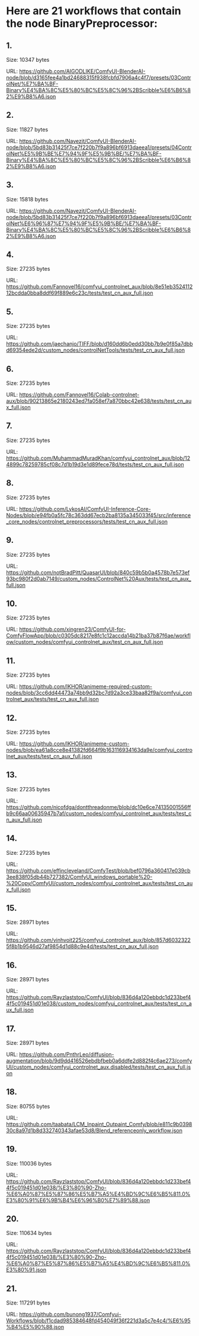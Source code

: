 # Here are 21 workflows that contain the node BinaryPreprocessor:

## 1. 

Size: 10347 bytes

URL: https://github.com/AIGODLIKE/ComfyUI-BlenderAI-node/blob/d3165fee4a1bd24688315f938fcbfd7906a4c4f7/presets/03ControlNet/%E7%BA%BF-Binary%E4%BA%8C%E5%80%BC%E5%8C%96%2BScribble%E6%B6%82%E9%B8%A6.json

## 2. 

Size: 11827 bytes

URL: https://github.com/Navezjt/ComfyUI-BlenderAI-node/blob/5bd83b31425f7ce7f220b7f9a896bf6913daeea1/presets/04ControlNet%E5%9B%BE%E7%94%9F%E5%9B%BE/%E7%BA%BF-Binary%E4%BA%8C%E5%80%BC%E5%8C%96%2BScribble%E6%B6%82%E9%B8%A6.json

## 3. 

Size: 15818 bytes

URL: https://github.com/Navezjt/ComfyUI-BlenderAI-node/blob/5bd83b31425f7ce7f220b7f9a896bf6913daeea1/presets/03ControlNet%E6%96%87%E7%94%9F%E5%9B%BE/%E7%BA%BF-Binary%E4%BA%8C%E5%80%BC%E5%8C%96%2BScribble%E6%B6%82%E9%B8%A6.json

## 4. 

Size: 27235 bytes

URL: https://github.com/Fannovel16/comfyui_controlnet_aux/blob/8e51eb352411212bcdda0bba8ddf69f889e6c23c/tests/test_cn_aux_full.json

## 5. 

Size: 27235 bytes

URL: https://github.com/jaechanjo/TIFF/blob/d160dd6b0edd30bb7b9e0f85a7dbbd69354ede2d/custom_nodes/controlNetTools/tests/test_cn_aux_full.json

## 6. 

Size: 27235 bytes

URL: https://github.com/Fannovel16/Colab-controlnet-aux/blob/90213865e2180243ed7fa058ef7a870bbc42e638/tests/test_cn_aux_full.json

## 7. 

Size: 27235 bytes

URL: https://github.com/MuhammadMuradKhan/comfyui_controlnet_aux/blob/124899c78259785cf08c7d1b19d3e1d89fece78d/tests/test_cn_aux_full.json

## 8. 

Size: 27235 bytes

URL: https://github.com/LykosAI/ComfyUI-Inference-Core-Nodes/blob/e94fb0a5fc78c363dd67ecb2ba8135a345033f45/src/inference_core_nodes/controlnet_preprocessors/tests/test_cn_aux_full.json

## 9. 

Size: 27235 bytes

URL: https://github.com/notBradPitt/QuasarUI/blob/840c59b5b0a4578b7e573ef93bc980f2d0ab7149/custom_nodes/ControlNet%20Aux/tests/test_cn_aux_full.json

## 10. 

Size: 27235 bytes

URL: https://github.com/xingren23/ComfyUI-for-ComfyFlowApp/blob/c0305dc8217e8fc1c12accda14b21ba37b87f6ae/workflow/custom_nodes/comfyui_controlnet_aux/test_cn_aux_full.json

## 11. 

Size: 27235 bytes

URL: https://github.com/IKHOR/animeme-required-custom-nodes/blob/3cc6dd44473a74bb9d32bc7d92a3ce33baa82f9a/comfyui_controlnet_aux/tests/test_cn_aux_full.json

## 12. 

Size: 27235 bytes

URL: https://github.com/IKHOR/animeme-custom-nodes/blob/ea61a8cce8e41382fd664f9b163116934163da9e/comfyui_controlnet_aux/tests/test_cn_aux_full.json

## 13. 

Size: 27235 bytes

URL: https://github.com/nicofdga/dontthreadonme/blob/dc10e6ce74135001556ffb9c66aa00635947b7af/custom_nodes/comfyui_controlnet_aux/tests/test_cn_aux_full.json

## 14. 

Size: 27235 bytes

URL: https://github.com/effincleveland/ComfyTest/blob/bef0796a360417e039cb3ee838f05db44b727382/ComfyUI_windows_portable%20-%20Copy/ComfyUI/custom_nodes/comfyui_controlnet_aux/tests/test_cn_aux_full.json

## 15. 

Size: 28971 bytes

URL: https://github.com/vinhvoit225/comfyui_controlnet_aux/blob/857d60323225f8b1b9546d27af9854d1d88c9e4d/tests/test_cn_aux_full.json

## 16. 

Size: 28971 bytes

URL: https://github.com/Rayzlaststop/ComfyUI/blob/836d4a120ebbdc1d233bef44f5c019451d01e038/custom_nodes/comfyui_controlnet_aux/tests/test_cn_aux_full.json

## 17. 

Size: 28971 bytes

URL: https://github.com/PnthrLeo/diffusion-augmentation/blob/9d9dd416526ebdbfbeb0a6ddfe2d882f4c6ae273/comfyUI/custom_nodes/comfyui_controlnet_aux.disabled/tests/test_cn_aux_full.json

## 18. 

Size: 80755 bytes

URL: https://github.com/taabata/LCM_Inpaint_Outpaint_Comfy/blob/e811c9b039830c8a97d1b8d332740343afae53d8/Blend_referenceonly_workflow.json

## 19. 

Size: 110036 bytes

URL: https://github.com/Rayzlaststop/ComfyUI/blob/836d4a120ebbdc1d233bef44f5c019451d01e038/%E3%80%90-Zho-%E6%A0%87%E5%87%86%E5%B7%A5%E4%BD%9C%E6%B5%811.0%E3%80%91%E6%9B%B4%E6%96%B0%E7%89%88.json

## 20. 

Size: 110634 bytes

URL: https://github.com/Rayzlaststop/ComfyUI/blob/836d4a120ebbdc1d233bef44f5c019451d01e038/%E3%80%90-Zho-%E6%A0%87%E5%87%86%E5%B7%A5%E4%BD%9C%E6%B5%811.0%E3%80%91.json

## 21. 

Size: 117291 bytes

URL: https://github.com/bunong1937/Comfyui-Workflows/blob/f1cdad985384648fd454049f36f221d3a5c7e4c4/%E6%95%B4%E5%90%88.json

